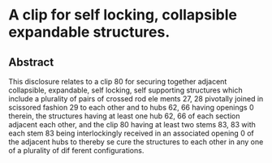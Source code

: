 # A clip for self locking, collapsible expandable structures.

## Abstract
This disclosure relates to a clip 80 for securing together adjacent collapsible, expandable, self locking, self supporting structures which include a plurality of pairs of crossed rod ele ments 27, 28 pivotally joined in scissored fashion 29 to each other and to hubs 62, 66 having openings 0 therein, the structures having at least one hub 62, 66 of each section adjacent each other, and the clip 80 having at least two stems 83, 83 with each stem 83 being interlockingly received in an associated opening 0 of the adjacent hubs to thereby se cure the structures to each other in any one of a plurality of dif ferent configurations.